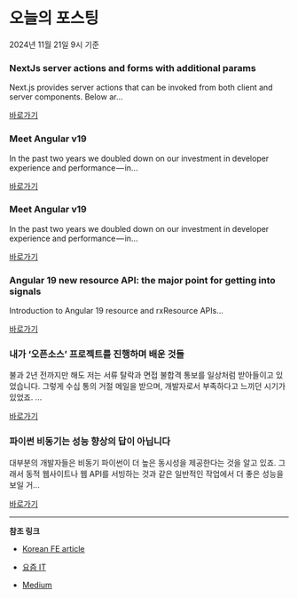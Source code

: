 # 오늘의 포스팅 
2024년 11월 21일 9시 기준 

### NextJs server actions and forms with additional params 

 Next.js provides server actions that can be invoked from both client and server components. Below ar... 

 [바로가기](https://medium.com/m/signin?actionUrl=https%3A%2F%2Fmedium.com%2F_%2Fbookmark%2Fp%2F28db351457ad&operation=register&redirect=https%3A%2F%2Flokeshdaiya.medium.com%2Fnextjs-server-actions-and-forms-with-additional-params-28db351457ad&source=---recommended_stories---react---0-84----------------bookmark_preview----1473670d_206e_474d_ba32_8676c1b538af-------) 

### Meet Angular v19 

 In the past two years we doubled down on our investment in developer experience and performance — in... 

 [바로가기](https://medium.com/m/signin?actionUrl=https%3A%2F%2Fmedium.com%2F_%2Fbookmark%2Fp%2F7b29dfd05b84&operation=register&redirect=https%3A%2F%2Fblog.angular.dev%2Fmeet-angular-v19-7b29dfd05b84&source=---recommended_stories---javascript---0-84----------------bookmark_preview----e5f686eb_6180_491c_a337_a8f913ebcca2-------) 

### Meet Angular v19 

 In the past two years we doubled down on our investment in developer experience and performance — in... 

 [바로가기](https://medium.com/m/signin?actionUrl=https%3A%2F%2Fmedium.com%2F_%2Fbookmark%2Fp%2F7b29dfd05b84&operation=register&redirect=https%3A%2F%2Fblog.angular.dev%2Fmeet-angular-v19-7b29dfd05b84&source=---recommended_stories---typescript---0-84----------------bookmark_preview----48bc02a0_5295_449e_b523_8bd9b08806e6-------) 

### Angular 19 new resource API: the major point for getting into signals 

 Introduction to Angular 19 resource and rxResource APIs... 

 [바로가기](https://medium.com/m/signin?actionUrl=https%3A%2F%2Fmedium.com%2F_%2Fbookmark%2Fp%2F3b42fa60b982&operation=register&redirect=https%3A%2F%2Fmedium.com%2F%40toha.marko%2Fangular-19-new-resource-api-the-major-point-for-getting-into-signals-3b42fa60b982&source=---recommended_stories---frontend---0-84----------------bookmark_preview----c8628675_d651_4f1b_b9b8_78e7d01e3711-------) 

### 내가 ‘오픈소스’ 프로젝트를 진행하며 배운 것들 

 불과 2년 전까지만 해도 저는 서류 탈락과 면접 불합격 통보를 일상처럼 받아들이고 있었습니다. 그렇게 수십 통의 거절 메일을 받으며, 개발자로서 부족하다고 느끼던 시기가 있었죠. ... 

 [바로가기](https://yozm.wishket.com/magazine/detail/2856/) 

### 파이썬 비동기는 성능 향상의 답이 아닙니다 

 대부분의 개발자들은 비동기 파이썬이 더 높은 동시성을 제공한다는 것을 알고 있죠. 그래서 동적 웹사이트나 웹 API를 서빙하는 것과 같은 일반적인 작업에서 더 좋은 성능을 보일 거... 

 [바로가기](https://yozm.wishket.com/magazine/detail/2853/) 

---

**참조 링크**

- [Korean FE article](https://kofearticle.substack.com) 

- [요즘 IT](https://yozm.wishket.com/magazine) 

- [Medium](https://medium.com) 

